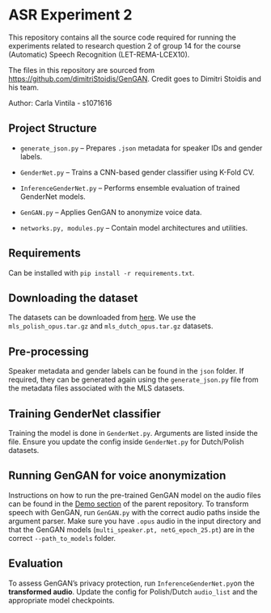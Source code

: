 # ASR Experiment 2
This repository contains all the source code required for running the experiments related to research question 2 of group 14 for the course (Automatic) Speech Recognition (LET-REMA-LCEX10).

The files in this repository are sourced from https://github.com/dimitriStoidis/GenGAN. Credit goes to Dimitri Stoidis and his team.

Author: Carla Vintila - s1071616

## Project Structure
- ```generate_json.py``` – Prepares ```.json``` metadata for speaker IDs and gender labels.

- ```GenderNet.py``` – Trains a CNN-based gender classifier using K-Fold CV.

- ```InferenceGenderNet.py``` – Performs ensemble evaluation of trained GenderNet models.

- ```GenGAN.py``` – Applies GenGAN to anonymize voice data.

- ```networks.py, modules.py``` – Contain model architectures and utilities.

## Requirements
Can be installed with ```pip install -r requirements.txt```.

## Downloading the dataset

The datasets can be downloaded from [here](https://www.openslr.org/94/). We use the ```mls_polish_opus.tar.gz``` and ```mls_dutch_opus.tar.gz``` datasets.

## Pre-processing
Speaker metadata and gender labels can be found in the ```json``` folder. If required, they can be generated again using the ```generate_json.py``` file from the metadata files associated with the MLS datasets.

## Training GenderNet classifier
Training the model is done in ```GenderNet.py```. Arguments are listed inside the file. Ensure you update the config inside ```GenderNet.py``` for Dutch/Polish datasets.

## Running GenGAN for voice anonymization
Instructions on how to run the pre-trained GenGAN model on the audio files can be found in the [Demo section](https://github.com/dimitriStoidis/GenGAN?tab=readme-ov-file#demo) of the parent repository. 
To transform speech with GenGAN, run ```GenGAN.py``` with the correct audio paths inside the argument parser. Make sure you have ```.opus``` audio in the input directory and that the GenGAN models (```multi_speaker.pt, netG_epoch_25.pt```) are in the correct ```--path_to_models``` folder.

## Evaluation
To assess GenGAN’s privacy protection, run ```InferenceGenderNet.py```on the **transformed audio**. Update the config for Polish/Dutch ```audio_list``` and the appropriate model checkpoints. 
